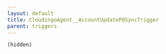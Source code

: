 ```yaml
---
layout: default
title: CloudingoAgent__AccountUpdatePOSyncTrigger
parent: triggers
---
```


```(hidden)```
